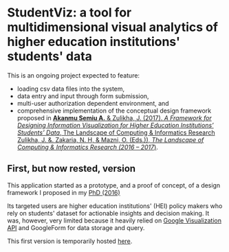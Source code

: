 # StudentViz: a tool for multidimensional visual analytics of higher education institutions' students' data

This is an ongoing project expected to feature:
- loading csv data files into the system, 
- data entry and input through form submission, 
- multi-user authorization dependent environment, and 
- comprehensive  implementation of the conceptual design framework proposed in [**Akanmu Semiu A.** & Zulikha, J. (2017). *A Framework for Designing Information Visualization for Higher Education Institutions’ Students’ Data*, The Landscape of Computing & Informatics Research Zulikha, J. &. Zakaria, N. H, & Mazni, O. (Eds.)), *The Landscape of Computing & Informatics Research (2016 – 2017*)](https://scholar.google.com/citations?user=ROaTHt0AAAAJ&hl=en).

## First, but now rested, version
This application started as  a prototype, and a proof of concept, of a design framework I proposed in my [PhD (2016)](http://etd.uum.edu.my/6046/2/s95110_02.pdf)

Its targeted users are higher education institutions' (HEI) policy makers who rely on students' dataset for actionable insights and decision making. It was, however, very limited because it heavily relied on [Google Visualization API](https://developers.google.com/chart/?refresh=1) and GoogleForm for data storage and query. 

This first version is temporarily hosted [here](http://students.cs.ndsu.nodak.edu/~akanmu/studentviz/motionchart.html).

